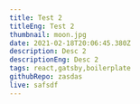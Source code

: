 ```yaml
---
title: Test 2
titleEng: Test 2
thumbnail: moon.jpg
date: 2021-02-18T20:06:45.380Z
description: Desc 2
descriptionEng: Desc 2
tags: react,gatsby,boilerplate
githubRepo: zasdas
live: safsdf
---
```

